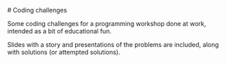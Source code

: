 # Coding challenges

Some coding challenges for a programming workshop done at work, intended as a
bit of educational fun.

Slides with a story and presentations of the problems are included, along with
solutions (or attempted solutions).
